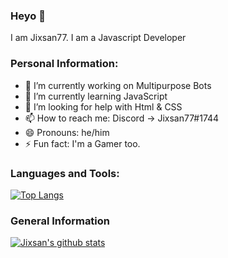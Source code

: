 ### Heyo 👋
I am Jixsan77. I am a Javascript Developer

### Personal Information:
- 🔭 I’m currently working on Multipurpose Bots
- 🌱 I’m currently learning JavaScript
- 🤔 I’m looking for help with Html & CSS
- 📫 How to reach me: Discord -> Jixsan77#1744
- 😄 Pronouns: he/him
- ⚡ Fun fact: I'm a Gamer too.
### Languages and Tools:
[![Top Langs](https://github-readme-stats.vercel.app/api/top-langs/?username=Jixsan77&layout=compact)](https://github.com/anuraghazra/github-readme-stats)

### General Information
[![Jixsan's github stats](https://github-readme-stats.vercel.app/api?username=Jixsan77&theme=material-palenight&show_icons=true)](https://github.com/anuraghazra/github-readme-stats)
